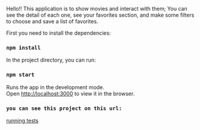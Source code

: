 Hello!!
This application is to show movies and interact with them; You can see the detail of each one, see your favorites section, and make some filters to choose and save a list of favorites.

First you need to install the dependencies:

### `npm install`

In the project directory, you can run:

### `npm start`

Runs the app in the development mode.\
Open [http://localhost:3000](http://localhost:3000) to view it in the browser.

### `you can see this project on this url:`

[running tests](https://juliomejia10.github.io/movies/) 